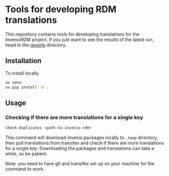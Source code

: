 # Tools for developing RDM translations

This repository contains tools for developing translations for the InvenioRDM project.
If you just want to see the results of the latest run, head to the [reports](reports) directory.

## Installation

To install locally

```bash
uv venv
uv pip install -e .
```

## Usage

### Checking if there are more translations for a single key

```bash
check-duplicates <path-to-invenio-rdm>
```

This command will download invenio packages locally to `.temp` directory,
then pull translations from transifex and check if there are more translations for a single key.
Downloading the packages and translations can take a while, so be patient.

Note: you need to have git and transifex set up on your machine for the command to work.